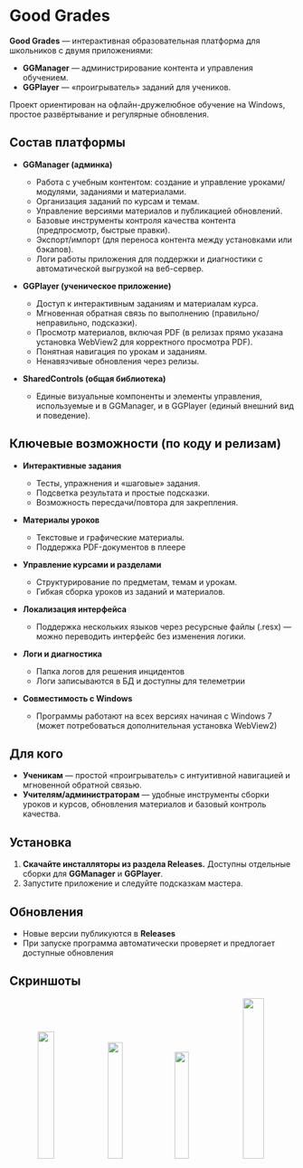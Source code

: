 # Good Grades

**Good Grades** — интерактивная образовательная платформа для школьников с двумя приложениями:

* **GGManager** — администрирование контента и управления обучением.
* **GGPlayer** — «проигрыватель» заданий для учеников.

Проект ориентирован на офлайн-дружелюбное обучение на Windows, простое развёртывание и регулярные обновления.

## Состав платформы

* **GGManager (админка)**

  * Работа с учебным контентом: создание и управление уроками/модулями, заданиями и материалами.
  * Организация заданий по курсам и темам.
  * Управление версиями материалов и публикацией обновлений.
  * Базовые инструменты контроля качества контента (предпросмотр, быстрые правки).
  * Экспорт/импорт (для переноса контента между установками или бэкапов).
  * Логи работы приложения для поддержки и диагностики с автоматической выгрузкой на веб-сервер.

* **GGPlayer (ученическое приложение)**

  * Доступ к интерактивным заданиям и материалам курса.
  * Мгновенная обратная связь по выполнению (правильно/неправильно, подсказки).
  * Просмотр материалов, включая PDF (в релизах прямо указана установка WebView2 для корректного просмотра PDF).
  * Понятная навигация по урокам и заданиям.
  * Ненавязчивые обновления через релизы.

* **SharedControls (общая библиотека)**

  * Единые визуальные компоненты и элементы управления, используемые и в GGManager, и в GGPlayer (единый внешний вид и поведение).

## Ключевые возможности (по коду и релизам)

* **Интерактивные задания**

  * Тесты, упражнения и «шаговые» задания.
  * Подсветка результата и простые подсказки.
  * Возможность пересдачи/повтора для закрепления.

* **Материалы уроков**

  * Текстовые и графические материалы.
  * Поддержка PDF-документов в плеере

* **Управление курсами и разделами**

  * Структурирование по предметам, темам и урокам.
  * Гибкая сборка уроков из заданий и материалов.

* **Локализация интерфейса**

  * Поддержка нескольких языков через ресурсные файлы (.resx) — можно переводить интерфейс без изменения логики.

* **Логи и диагностика**

  * Папка логов для решения инцидентов
  * Логи записываются в БД и доступны для телеметрии 

* **Совместимость с Windows**

  * Программы работают на всех версиях начиная с Windows 7 (может потребоваться дополнительная установка WebView2)

## Для кого

* **Ученикам** — простой «проигрыватель» с интуитивной навигацией и мгновенной обратной связью.
* **Учителям/администраторам** — удобные инструменты сборки уроков и курсов, обновления материалов и базовый контроль качества.

## Установка

1. **Скачайте инсталляторы из раздела Releases.**
   Доступны отдельные сборки для **GGManager** и **GGPlayer**.
2. Запустите приложение и следуйте подсказкам мастера.

## Обновления

* Новые версии публикуются в **Releases**
* При запуске программа автоматически проверяет и предлогает доступные обновления

## Скриншоты
<p align="center">
  <img src="https://github.com/user-attachments/assets/86159ba3-d629-4b3a-b404-98331041b095" width="24%" />
  <img src="https://github.com/user-attachments/assets/11d916f7-de7f-4194-8a07-2dcd68a11563" width="23%" />
  <img src="https://github.com/user-attachments/assets/731423e0-81f4-4b09-af7e-38fe9ffabcf9" width="22%" />
  <img src="https://github.com/user-attachments/assets/817dc9d9-e45c-4624-aafa-5a602fd4af68" width="27%" />
</p>


